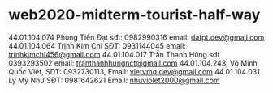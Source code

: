 ﻿# web2020-midterm-tourist-half-way
44.01.104.074 Phùng Tiến Đạt sđt: 0982990316 email: datpt.dev@gmail.com
44.01.104.064 Trịnh Kim Chi SĐT: 0931144045 email: trinhkimchi456@gmail.com
44.01.104.017 Trần Thanh Hùng sdt 0393293502 email: tranthanhhungnct@gmail.com
44.01.104.243, Võ Minh Quốc Việt, SDT: 0932730113, Email: vietvmq.dev@gmail.com
44.01.104.031 Lý Mỹ Như SĐT: 0981642621 Email: nhuviolet2000@gmail.com
